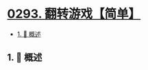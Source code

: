# [0293. 翻转游戏【简单】](https://github.com/Tdahuyou/TNotes.leetcode/tree/main/notes/0293.%20%E7%BF%BB%E8%BD%AC%E6%B8%B8%E6%88%8F%E3%80%90%E7%AE%80%E5%8D%95%E3%80%91)

<!-- region:toc -->

- [1. 📝 概述](#1--概述)

<!-- endregion:toc -->

## 1. 📝 概述
